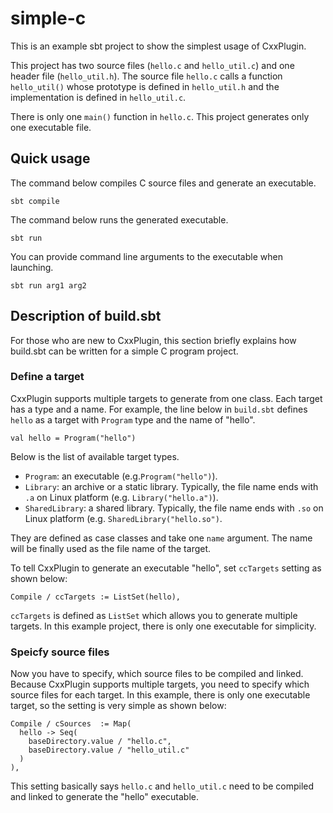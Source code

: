 # simple-c

This is an example sbt project to show the simplest usage of CxxPlugin.

This project has two source files (`hello.c` and `hello_util.c`) and one header
file (`hello_util.h`). The source file `hello.c` calls a function `hello_util()`
whose prototype is defined in `hello_util.h` and the implementation is defined
in `hello_util.c`.

There is only one `main()` function in `hello.c`. This project generates only
one executable file. 

## Quick usage

The command below compiles C source files and generate an executable.

    sbt compile

The command below runs the generated executable.

    sbt run
    
You can provide command line arguments to the executable when launching.

    sbt run arg1 arg2

## Description of build.sbt

For those who are new to CxxPlugin, this section briefly explains how build.sbt
can be written for a simple C program project.

### Define a target

CxxPlugin supports multiple targets to generate from one class. Each target
has a type and a name. For example, the line below in `build.sbt` defines
`hello` as a target with `Program` type and the name of "hello".

    val hello = Program("hello")

Below is the list of available target types.

 * `Program`: an executable (e.g.`Program("hello")`).
 * `Library`: an archive or a static library. Typically, the file name ends with `.a` on Linux platform (e.g. `Library("hello.a")`).
 * `SharedLibrary`: a shared library. Typically, the file name ends with `.so` on Linux platform (e.g. `SharedLibrary("hello.so")`.

They are defined as case classes and take one `name` argument. The name will
be finally used as the file name of the target.

To tell CxxPlugin to generate an executable "hello", set `ccTargets` setting as
shown below:

    Compile / ccTargets := ListSet(hello),

`ccTargets` is defined as `ListSet` which allows you to generate multiple targets.
In this example project, there is only one executable for simplicity.

### Speicfy source files

Now you have to specify, which source files to be compiled and linked. Because
CxxPlugin supports multiple targets, you need to specify which source files
for each target. In this example, there is only one executable target, so the
setting is very simple as shown below: 

    Compile / cSources  := Map(
      hello -> Seq(
        baseDirectory.value / "hello.c",
        baseDirectory.value / "hello_util.c"
      )
    ),

This setting basically says `hello.c` and `hello_util.c` need to be compiled
and linked to generate the "hello" executable.
